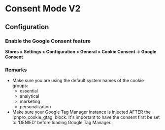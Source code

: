 # Consent Mode V2

## Configuration
### Enable the Google Consent feature
**Stores > Settings > Configuration > General > Cookie Consent -> Google Consent**

### Remarks
- Make sure you are using the default system names of the cookie groups:
    - essential
    - analytical
    - marketing
    - personalization
- Make sure your Google Tag Manager instance is injected AFTER the 'phpro_cookie_gtag' block. It's important to have the consent first be set to 'DENIED' before loading Google Tag Manager.




